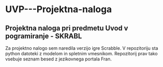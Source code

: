 # UVP---Projektna-naloga
## Projektna naloga pri predmetu Uvod v pogramiranje - SKRABL

Za projektno nalogo sem naredila verzijo igre Scrabble. V repozitoriju sta python datoteki z modelom in spletnim vmesnikom. Repozitorij prav tako vsebuje seznam besed z jezikovnega portala Fran. 
